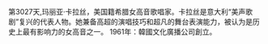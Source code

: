 第3027天,玛丽亚·卡拉丝，美国籍希腊女高音歌唱家。卡拉丝是意大利“美声歌剧”复兴的代表人物。她兼备高超的演唱技巧和超凡的舞台表演能力，被认为是历史上最有影响力的女高音之一。
1961年：韓國文化廣播公司創立。